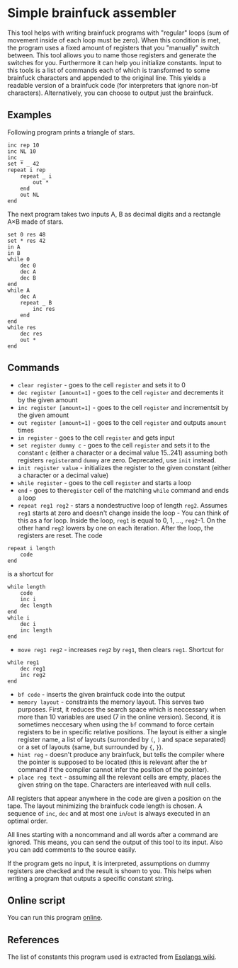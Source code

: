 # Simple brainfuck assembler

This tool helps with writing brainfuck programs with "regular" loops (sum of movement inside of each loop must be zero).
When this condition is met, the program uses a fixed amount of registers that you "manually" switch between. This tool allows you to name those registers and generate the switches for you. Furthermore it can help you initialize constants.
Input to this tools is a list of commands each of which is transformed to some brainfuck characters and appended to the original line. This yields a readable version of a brainfuck code (for interpreters that ignore non-bf characters). Alternatively, you can choose to output just the brainfuck.

## Examples
Following program prints a triangle of stars.

```
inc rep 10
inc NL 10
inc _
set * _ 42
repeat i rep
    repeat _ i
        out *
    end
    out NL
end
```

The next program takes two inputs A, B as decimal digits and a rectangle A×B made of stars.
```
set 0 res 48
set * res 42
in A
in B
while 0
    dec 0
    dec A
    dec B
end
while A
    dec A
    repeat _ B
        inc res
    end
end
while res
    dec res
    out *
end
```



## Commands
* `clear register` - goes to the cell `register` and sets it to 0
* `dec register [amount=1]` - goes to the cell `register` and decrements it by the given amount
* `inc register [amount=1]` - goes to the cell `register` and incrementsit by the given amount
* `out register [amount=1]` - goes to the cell `register` and outputs `amount` times
* `in register` - goes to the cell `register` and gets input
* `set register dummy c` - goes to the cell `register` and sets it to the constant `c` (either a character or a decimal value 15..241) assuming both registers `register`and `dummy` are zero. Deprecated, use `init` instead.
* `init register value` - initializes the register to the given constant (either a character or a decimal value)
* `while register` - goes to the cell `register` and starts a loop
* `end` - goes to the`register` cell of the matching `while` command and ends a loop
* `repeat reg1 reg2` - stars a nondestructive loop of length `reg2`. Assumes `reg1` starts at zero and doesn't change inside the loop
                     - You can think of this as a for loop. Inside the loop, `reg1` is equal to 0, 1, ..., `reg2`-1. On the other hand `reg2` lowers by one on each iteration. After the loop, the registers are reset.
                     The code
```
repeat i length
    code
end
```

is a shortcut for

```
while length
    code
    inc i
    dec length
end
while i
    dec i
    inc length
end
```
* `move reg1 reg2` - increases `reg2` by `reg1`, then clears `reg1`. Shortcut for
```
while reg1
    dec reg1
    inc reg2
end
```
* `bf code` - inserts the given brainfuck code into the output
* `memory layout` - constraints the memory layout. This serves two purposes. First, it reduces the search space which is neccessary when more than 10 variables are used (7 in the online version). Second, it is sometimes neccesary when using the `bf` command to force certain registers to be in specific relative positions. The layout is either a single register name, a list of layouts (surronded by `(`, `)` and space separated) or a set of layouts (same, but surrounded by `{`, `}`).
* `hint reg` - doesn't produce any brainfuck, but tells the compiler where the pointer is supposed to be located (this is relevant after the `bf` command if the compiler cannot infer the position of the pointer).
* `place reg text` - assuming all the relevant cells are empty, places the given string on the tape. Characters are interleaved with null cells.


All registers that appear anywhere in the code are given a position on the tape. The layout minimizing the brainfuck code length is chosen. A sequence of `inc`, `dec` and at most one `in`/`out` is always executed in an optimal order.

All lines starting with a noncommand and all words after a command are ignored. This means, you can send the output of this tool to its input. Also you can add comments to the source easily.

If the program gets no input, it is interpreted, assumptions on dummy registers are checked and the result is shown to you. This helps when writing a program that outputs a specific constant string.

## Online script

You can run this program [online](https://play.nim-lang.org/#ix=3UaJ).

## References
The list of constants this program used is extracted from [Esolangs wiki](https://esolangs.org/wiki/Brainfuck_constants).
